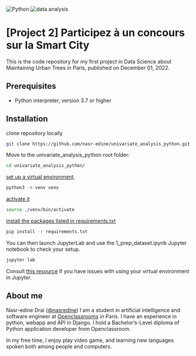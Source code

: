 ![Python](https://badgen.net/pypi/python/black) ![data analysis](https://badgen.net/badge/subject/data_analysis/blue) 

# [Project 2] Participez à un concours sur la Smart City

This is the code repository for my first project in Data Science about Maintaining Urban Trees in Paris, published on December 01, 2022.

## Prerequisites

- Python interpreter, version 3.7 or higher

## Installation

clone repository locally

```bash
git clone https://github.com/nasr-edine/univariate_analysis_python.git
```

Move to the univariate_analysis_python root folder:

```bash
cd univariate_analysis_python/
```

[set up a virtual environment](https://packaging.python.org/guides/installing-using-pip-and-virtual-environments/#creating-a-virtual-environment).

```bash
python3 -m venv venv
```

[activate it](https://packaging.python.org/guides/installing-using-pip-and-virtual-environments/#activating-a-virtual-environment)

```bash
source ./venv/bin/activate
```

[install the packages listed in requirements.txt](https://packaging.python.org/guides/installing-using-pip-and-virtual-environments/#using-requirements-files)

```bash
pip install -r requirements.txt
```

You can then launch JupyterLab and use the 1_prep_dataset.ipynb Jupyter notebook to check your setup.

```bash
jupyter lab
```

Consult [this resource](https://www.zainrizvi.io/blog/jupyter-notebooks-best-practices-use-virtual-environments/) if you have issues with using your virtual environment in Jupyter.

## About me

Nasr-edine Drai ([@nasredine](https://github.com/nasr-edine)) I am a student in artificial intelligence and software engineer at [Openclassrooms](https://openclassrooms.com/fr/) in Paris. I have an experience in python, webapp and API in Django. I hold a Bachelor’s-Level diploma of Python application developer from Openclassroom.

In my free time, I enjoy play video game, and learning new languages spoken both among people and computers.
